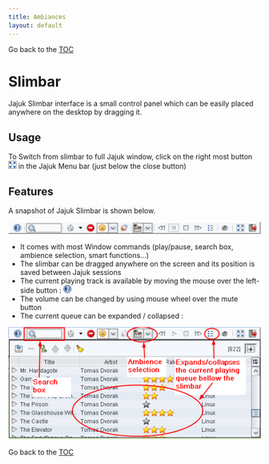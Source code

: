 ```yaml
---
title: Ambiances
layout: default
---
```

Go back to the [TOC](/manual/main.html)

# Slimbar
Jajuk Slimbar interface is a small control panel which can be easily placed anywhere on the desktop by dragging it.

## Usage
To Switch from slimbar to full Jajuk window, click on the right most button ![Image](/images/Full_window_16x16.png) in the Jajuk Menu bar 
(just below the close button)

## Features
A snapshot of Jajuk Slimbar is shown below.

![Image](/images/Jajuk_slimbar.png)

- It comes with most Window commands (play/pause, search box, ambience selection, smart functions...)
- The slimbar can be dragged anywhere on the screen and its position is saved between Jajuk sessions
- The current playing track is available by moving the mouse over the left-side button : <img src="/images/Info_16x16.png" style="padding: 0px;margin: 0px">
- The volume can be changed by using mouse wheel over the mute button
- The current queue can be expanded / collapsed : 

![Image](/images/Slimbar_new_1.9.png)


Go back to the [TOC](/manual/main.html)